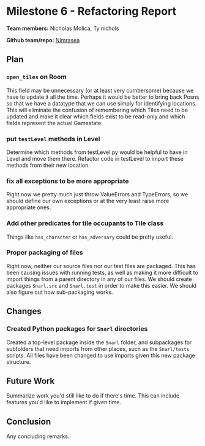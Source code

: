 # Milestone 6 - Refactoring Report

**Team members:**
Nicholas Molica, Ty nichols

**Github team/repo:**
[Nimrasea](https://github.ccs.neu.edu/CS4500-S21/Nimrasea)


## Plan

### `open_tiles` on Room
This field may be unnecessary (or at least very cumbersome) because we have to update it all the time. Perhaps it would be better to bring back Posns so that we have a datatype that we can use simply for identifying locations. This will eliminate the confusion of remembering which Tiles need to be updated and make it clear which fields exist to be read-only and which fields represent the actual Gamestate.

### put `testLevel` methods in Level
Determine which methods from testLevel.py would be helpful to have in Level and move them there. Refactor code in testLevel to import these methods from their new location.

### fix all exceptions to be more appropriate
Right now we pretty much just throw ValueErrors and TypeErrors, so we should define our own exceptions or at the very least raise more appropriate ones.

### Add other predicates for tile occupants to Tile class
Things like `has_character` or `has_adversary` could be pretty useful. 

### Proper packaging of files
Right now, neither our source files nor our test files are packaged. This has been causing issues with running tests, as well as making it more difficult to import things from a parent directory in any of our files. We should create packages `Snarl.src` and `Snarl.test` in order to make this easier. We should also figure out how sub-packaging works. 

## Changes

### Created Python packages for `Snarl` directories

Created a top-level package inside the `Snarl` folder, and subpackages for subfolders that need imports from other places, such as the `Snarl/tests` scripts. All files have been changed to use imports given this new package structure.

## Future Work

Summarize work you'd still like to do if there's time. This can include features 
you'd like to implement if given time.


## Conclusion

Any concluding remarks.